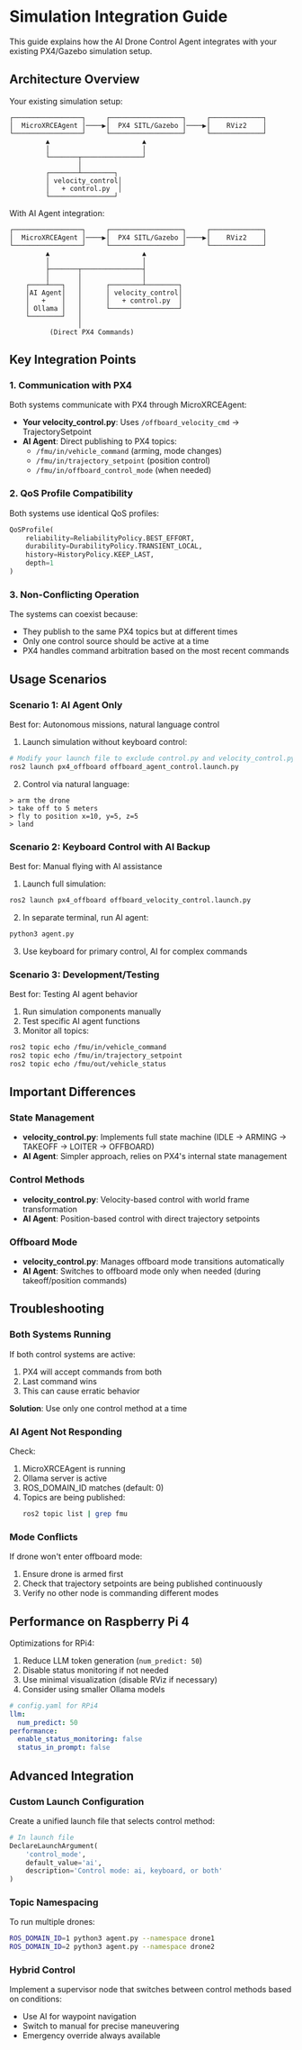 # Simulation Integration Guide

This guide explains how the AI Drone Control Agent integrates with your existing PX4/Gazebo simulation setup.

## Architecture Overview

Your existing simulation setup:
```
┌─────────────────┐     ┌──────────────────┐     ┌─────────────┐
│  MicroXRCEAgent │────▶│  PX4 SITL/Gazebo │────▶│    RViz2    │
└─────────────────┘     └──────────────────┘     └─────────────┘
         ▲                       ▲
         │                       │
         └───────┬───────────────┘
                 │
         ┌───────┴────────┐
         │ velocity_control│
         │   + control.py  │
         └────────────────┘
```

With AI Agent integration:
```
┌─────────────────┐     ┌──────────────────┐     ┌─────────────┐
│  MicroXRCEAgent │────▶│  PX4 SITL/Gazebo │────▶│    RViz2    │
└─────────────────┘     └──────────────────┘     └─────────────┘
         ▲                       ▲
         │                       │
         ├───────┬───────────────┤
         │       │               │
    ┌────┴───┐   │      ┌────────┴────────┐
    │AI Agent│   │      │ velocity_control│
    │   +    │   │      │   + control.py  │
    │ Ollama │   │      └─────────────────┘
    └────────┘   │
                 │
          (Direct PX4 Commands)
```

## Key Integration Points

### 1. **Communication with PX4**
Both systems communicate with PX4 through MicroXRCEAgent:
- **Your velocity_control.py**: Uses `/offboard_velocity_cmd` → TrajectorySetpoint
- **AI Agent**: Direct publishing to PX4 topics:
  - `/fmu/in/vehicle_command` (arming, mode changes)
  - `/fmu/in/trajectory_setpoint` (position control)
  - `/fmu/in/offboard_control_mode` (when needed)

### 2. **QoS Profile Compatibility**
Both systems use identical QoS profiles:
```python
QoSProfile(
    reliability=ReliabilityPolicy.BEST_EFFORT,
    durability=DurabilityPolicy.TRANSIENT_LOCAL,
    history=HistoryPolicy.KEEP_LAST,
    depth=1
)
```

### 3. **Non-Conflicting Operation**
The systems can coexist because:
- They publish to the same PX4 topics but at different times
- Only one control source should be active at a time
- PX4 handles command arbitration based on the most recent commands

## Usage Scenarios

### Scenario 1: AI Agent Only
Best for: Autonomous missions, natural language control

1. Launch simulation without keyboard control:
```bash
# Modify your launch file to exclude control.py and velocity_control.py
ros2 launch px4_offboard offboard_agent_control.launch.py
```

2. Control via natural language:
```
> arm the drone
> take off to 5 meters
> fly to position x=10, y=5, z=5
> land
```

### Scenario 2: Keyboard Control with AI Backup
Best for: Manual flying with AI assistance

1. Launch full simulation:
```bash
ros2 launch px4_offboard offboard_velocity_control.launch.py
```

2. In separate terminal, run AI agent:
```bash
python3 agent.py
```

3. Use keyboard for primary control, AI for complex commands

### Scenario 3: Development/Testing
Best for: Testing AI agent behavior

1. Run simulation components manually
2. Test specific AI agent functions
3. Monitor all topics:
```bash
ros2 topic echo /fmu/in/vehicle_command
ros2 topic echo /fmu/in/trajectory_setpoint
ros2 topic echo /fmu/out/vehicle_status
```

## Important Differences

### State Management
- **velocity_control.py**: Implements full state machine (IDLE → ARMING → TAKEOFF → LOITER → OFFBOARD)
- **AI Agent**: Simpler approach, relies on PX4's internal state management

### Control Methods
- **velocity_control.py**: Velocity-based control with world frame transformation
- **AI Agent**: Position-based control with direct trajectory setpoints

### Offboard Mode
- **velocity_control.py**: Manages offboard mode transitions automatically
- **AI Agent**: Switches to offboard mode only when needed (during takeoff/position commands)

## Troubleshooting

### Both Systems Running
If both control systems are active:
1. PX4 will accept commands from both
2. Last command wins
3. This can cause erratic behavior

**Solution**: Use only one control method at a time

### AI Agent Not Responding
Check:
1. MicroXRCEAgent is running
2. Ollama server is active
3. ROS_DOMAIN_ID matches (default: 0)
4. Topics are being published:
   ```bash
   ros2 topic list | grep fmu
   ```

### Mode Conflicts
If drone won't enter offboard mode:
1. Ensure drone is armed first
2. Check that trajectory setpoints are being published continuously
3. Verify no other node is commanding different modes

## Performance on Raspberry Pi 4

Optimizations for RPi4:
1. Reduce LLM token generation (`num_predict: 50`)
2. Disable status monitoring if not needed
3. Use minimal visualization (disable RViz if necessary)
4. Consider using smaller Ollama models

```yaml
# config.yaml for RPi4
llm:
  num_predict: 50
performance:
  enable_status_monitoring: false
  status_in_prompt: false
```

## Advanced Integration

### Custom Launch Configuration
Create a unified launch file that selects control method:
```python
# In launch file
DeclareLaunchArgument(
    'control_mode',
    default_value='ai',
    description='Control mode: ai, keyboard, or both'
)
```

### Topic Namespacing
To run multiple drones:
```bash
ROS_DOMAIN_ID=1 python3 agent.py --namespace drone1
ROS_DOMAIN_ID=2 python3 agent.py --namespace drone2
```

### Hybrid Control
Implement a supervisor node that switches between control methods based on conditions:
- Use AI for waypoint navigation
- Switch to manual for precise maneuvering
- Emergency override always available